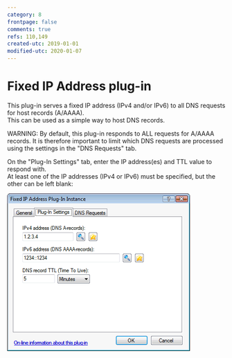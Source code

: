 ```yaml
---
category: 8
frontpage: false
comments: true
refs: 110,149
created-utc: 2019-01-01
modified-utc: 2020-01-07
---
```

# Fixed IP Address plug-in

This plug-in serves a fixed IP address (IPv4 and/or IPv6) to all DNS requests for host records (A/AAAA).  
This can be used as a simple way to host DNS records.

WARNING: By default, this plug-in responds to ALL requests for A/AAAA records. It is therefore important to limit which DNS requests are processed using the settings in the "DNS Requests" tab.

On the "Plug-In Settings" tab, enter the IP address(es) and TTL value to respond with.  
At least one of the IP addresses (IPv4 or IPv6) must be specified, but the other can be left blank:

![](img/176/1.png)

